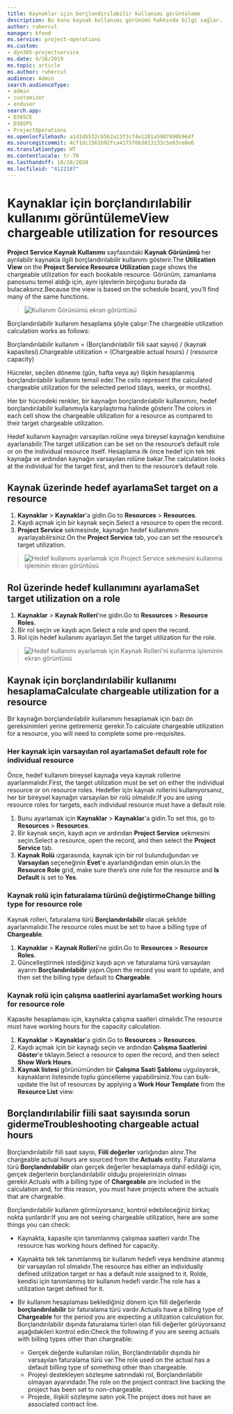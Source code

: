 ```yaml
---
title: Kaynaklar için borçlandırılabilir kullanımı görüntüleme
description: Bu konu kaynak kullanımı görünümü hakkında bilgi sağlar.
author: ruhercul
manager: kfend
ms.service: project-operations
ms.custom:
- dyn365-projectservice
ms.date: 9/26/2019
ms.topic: article
ms.author: ruhercul
audience: Admin
search.audienceType:
- admin
- customizer
- enduser
search.app:
- D365CE
- D365PS
- ProjectOperations
ms.openlocfilehash: a1d1db532c65b2a13f3cf4e1281a5987490b96df
ms.sourcegitcommit: 4cf1dc1561b92fca4175f0b3813133c5e63ce8e6
ms.translationtype: HT
ms.contentlocale: tr-TR
ms.lasthandoff: 10/28/2020
ms.locfileid: "4122187"
---
```

# <a name="view-chargeable-utilization-for-resources"></a><span data-ttu-id="94f33-103">Kaynaklar için borçlandırılabilir kullanımı görüntüleme</span><span class="sxs-lookup"><span data-stu-id="94f33-103">View chargeable utilization for resources</span></span>
 
<span data-ttu-id="94f33-104">**Project Service Kaynak Kullanımı** sayfasındaki **Kaynak Görünümü** her ayrılabilir kaynakla ilgili borçlandırılabilir kullanımı gösterir.</span><span class="sxs-lookup"><span data-stu-id="94f33-104">The **Utilization View** on the **Project Service Resource Utilization** page shows the chargeable utilization for each bookable resource.</span></span> <span data-ttu-id="94f33-105">Görünüm, zamanlama panosunu temel aldığı için, aynı işlevlerin birçoğunu burada da bulacaksınız.</span><span class="sxs-lookup"><span data-stu-id="94f33-105">Because the view is based on the schedule board, you’ll find many of the same functions.</span></span>

> ![Kullanım Görünümü ekran görüntüsü](media/FAQ-utilization-1.png)
 

<span data-ttu-id="94f33-107">Borçlandırılabilir kullanım hesaplama şöyle çalışır:</span><span class="sxs-lookup"><span data-stu-id="94f33-107">The chargeable utilization calculation works as follows:</span></span>

   <span data-ttu-id="94f33-108">Borçlandırılabilir kullanım = (Borçlandırılabilir fiili saat sayısı) / (kaynak kapasitesi).</span><span class="sxs-lookup"><span data-stu-id="94f33-108">Chargeable utilization = (Chargeable actual hours) / (resource capacity)</span></span>

<span data-ttu-id="94f33-109">Hücreler, seçilen döneme (gün, hafta veya ay) ilişkin hesaplanmış borçlandırılabilir kullanımı temsil eder.</span><span class="sxs-lookup"><span data-stu-id="94f33-109">The cells represent the calculated chargeable utilization for the selected period (days, weeks, or months).</span></span>

<span data-ttu-id="94f33-110">Her bir hücredeki renkler, bir kaynağın borçlandırılabilir kullanımını, hedef borçlandırılabilir kullanımıyla karşılaştırma halinde gösterir.</span><span class="sxs-lookup"><span data-stu-id="94f33-110">The colors in each cell show the chargeable utilization for a resource as compared to their target chargeable utilization.</span></span> 

<span data-ttu-id="94f33-111">Hedef kullanım kaynağın varsayılan rolüne veya bireysel kaynağın kendisine ayarlanabilir.</span><span class="sxs-lookup"><span data-stu-id="94f33-111">The target utilization can be set on the resource’s default role or on the individual resource itself.</span></span> <span data-ttu-id="94f33-112">Hesaplama ilk önce hedef için tek tek kaynağa ve ardından kaynağın varsayılan rolüne bakar.</span><span class="sxs-lookup"><span data-stu-id="94f33-112">The calculation looks at the individual for the target first, and then to the resource’s default role.</span></span>

## <a name="set-target-on-a-resource"></a><span data-ttu-id="94f33-113">Kaynak üzerinde hedef ayarlama</span><span class="sxs-lookup"><span data-stu-id="94f33-113">Set target on a resource</span></span>

1. <span data-ttu-id="94f33-114">**Kaynaklar** \> **Kaynaklar**'a gidin.</span><span class="sxs-lookup"><span data-stu-id="94f33-114">Go to **Resources** \> **Resources**.</span></span> 
2. <span data-ttu-id="94f33-115">Kaydı açmak için bir kaynak seçin.</span><span class="sxs-lookup"><span data-stu-id="94f33-115">Select a resource to open the record.</span></span> 
3. <span data-ttu-id="94f33-116">**Project Service** sekmesinde, kaynağın hedef kullanımını ayarlayabilirsiniz.</span><span class="sxs-lookup"><span data-stu-id="94f33-116">On the **Project Service** tab, you can set the resource’s target utilization.</span></span>

> ![Hedef kullanımı ayarlamak için Project Service sekmesini kullanma işleminin ekran görüntüsü](media/FAQ-utilization-2.png)
 
## <a name="set-target-utilization-on-a-role"></a><span data-ttu-id="94f33-118">Rol üzerinde hedef kullanımını ayarlama</span><span class="sxs-lookup"><span data-stu-id="94f33-118">Set target utilization on a role</span></span>

1. <span data-ttu-id="94f33-119">**Kaynaklar** \> **Kaynak Rolleri**'ne gidin.</span><span class="sxs-lookup"><span data-stu-id="94f33-119">Go to **Resources** \> **Resource Roles**.</span></span> 
2. <span data-ttu-id="94f33-120">Bir rol seçin ve kaydı açın.</span><span class="sxs-lookup"><span data-stu-id="94f33-120">Select a role and open the record.</span></span> 
3. <span data-ttu-id="94f33-121">Rol için hedef kullanımı ayarlayın.</span><span class="sxs-lookup"><span data-stu-id="94f33-121">Set the target utilization for the role.</span></span>

> ![Hedef kullanımı ayarlamak için Kaynak Rolleri'ni kullanma işleminin ekran görüntüsü](media/FAQ-utilization-3.png)
 
## <a name="calculate-chargeable-utilization-for-a-resource"></a><span data-ttu-id="94f33-123">Kaynak için borçlandırılabilir kullanımı hesaplama</span><span class="sxs-lookup"><span data-stu-id="94f33-123">Calculate chargeable utilization for a resource</span></span>

<span data-ttu-id="94f33-124">Bir kaynağın borçlandırılabilir kullanımını hesaplamak için bazı ön gereksinimleri yerine getiremeniz gerekir.</span><span class="sxs-lookup"><span data-stu-id="94f33-124">To calculate chargeable utilization for a resource, you will need to complete some pre-requisites.</span></span> 

### <a name="set-default-role-for-individual-resource"></a><span data-ttu-id="94f33-125">Her kaynak için varsayılan rol ayarlama</span><span class="sxs-lookup"><span data-stu-id="94f33-125">Set default role for individual resource</span></span>

<span data-ttu-id="94f33-126">Önce, hedef kullanım bireysel kaynağa veya kaynak rollerine ayarlanmalıdır.</span><span class="sxs-lookup"><span data-stu-id="94f33-126">First, the target utilization must be set on either the individual resource or on resource roles.</span></span> <span data-ttu-id="94f33-127">Hedefler için kaynak rollerini kullanıyorsanız, her bir bireysel kaynağın varsayılan bir rolü olmalıdır.</span><span class="sxs-lookup"><span data-stu-id="94f33-127">If you are using resource roles for targets, each individual resource must have a default role.</span></span> 

1. <span data-ttu-id="94f33-128">Bunu ayarlamak için **Kaynaklar** \> **Kaynaklar**'a gidin.</span><span class="sxs-lookup"><span data-stu-id="94f33-128">To set this, go to **Resources** \> **Resources**.</span></span> 
2. <span data-ttu-id="94f33-129">Bir kaynak seçin, kaydı açın ve ardından **Project Service** sekmesini seçin.</span><span class="sxs-lookup"><span data-stu-id="94f33-129">Select a resource, open the record, and then select the **Project Service** tab.</span></span> 
3. <span data-ttu-id="94f33-130">**Kaynak Rolü** ızgarasında, kaynak için bir rol bulunduğundan ve **Varsayılan** seçeneğinin **Evet**'e ayarlandığından emin olun.</span><span class="sxs-lookup"><span data-stu-id="94f33-130">In the **Resource Role** grid, make sure there’s one role for the resource and **Is Default** is set to **Yes**.</span></span>
 
### <a name="change-billing-type-for-resource-role"></a><span data-ttu-id="94f33-131">Kaynak rolü için faturalama türünü değiştirme</span><span class="sxs-lookup"><span data-stu-id="94f33-131">Change billing type for resource role</span></span>

<span data-ttu-id="94f33-132">Kaynak rolleri, faturalama türü **Borçlandırılabilir** olacak şekilde ayarlanmalıdır.</span><span class="sxs-lookup"><span data-stu-id="94f33-132">The resource roles must be set to have a billing type of **Chargeable**.</span></span> 

1. <span data-ttu-id="94f33-133">**Kaynaklar** \> **Kaynak Rolleri**'ne gidin.</span><span class="sxs-lookup"><span data-stu-id="94f33-133">Go to **Resources** \> **Resource Roles**.</span></span> 
2. <span data-ttu-id="94f33-134">Güncelleştirmek istediğiniz kaydı açın ve faturalama türü varsayılan ayarını **Borçlandırılabilir** yapın.</span><span class="sxs-lookup"><span data-stu-id="94f33-134">Open the record you want to update, and then set the billing type default to **Chargeable**.</span></span>

### <a name="set-working-hours-for-resource-role"></a><span data-ttu-id="94f33-135">Kaynak rolü için çalışma saatlerini ayarlama</span><span class="sxs-lookup"><span data-stu-id="94f33-135">Set working hours for resource role</span></span>
 
<span data-ttu-id="94f33-136">Kapasite hesaplaması için, kaynakta çalışma saatleri olmalıdır.</span><span class="sxs-lookup"><span data-stu-id="94f33-136">The resource must have working hours for the capacity calculation.</span></span> 

1. <span data-ttu-id="94f33-137">**Kaynaklar** \> **Kaynaklar**'a gidin.</span><span class="sxs-lookup"><span data-stu-id="94f33-137">Go to **Resources** \> **Resources**.</span></span> 
2. <span data-ttu-id="94f33-138">Kaydı açmak için bir kaynağı seçin ve ardından **Çalışma Saatlerini Göster**'e tıklayın.</span><span class="sxs-lookup"><span data-stu-id="94f33-138">Select a resource to open the record, and then select **Show Work Hours**.</span></span> 
3. <span data-ttu-id="94f33-139">**Kaynak listesi** görünümünden bir **Çalışma Saati Şablonu** uygulayarak, kaynakların listesinde toplu güncelleme yapabilirsiniz.</span><span class="sxs-lookup"><span data-stu-id="94f33-139">You can bulk-update the list of resources by applying a **Work Hour Template** from the **Resource List** view.</span></span>

## <a name="troubleshooting-chargeable-actual-hours"></a><span data-ttu-id="94f33-140">Borçlandırılabilir fiili saat sayısında sorun giderme</span><span class="sxs-lookup"><span data-stu-id="94f33-140">Troubleshooting chargeable actual hours</span></span>

<span data-ttu-id="94f33-141">Borçlandırılabilir fiili saat sayısı, **Fiili değerler** varlığından alınır.</span><span class="sxs-lookup"><span data-stu-id="94f33-141">The chargeable actual hours are sourced from the **Actuals** entity.</span></span> <span data-ttu-id="94f33-142">Faturalama türü **Borçlandırılabilir** olan gerçek değerler hesaplamaya dahil edildiği için, gerçek değerlerin borçlandırılabilir olduğu projelerinizin olması gerekir.</span><span class="sxs-lookup"><span data-stu-id="94f33-142">Actuals with a billing type of **Chargeable** are included in the calculation and, for this reason, you must have projects where the actuals that are chargeable.</span></span>

<span data-ttu-id="94f33-143">Borçlandırılabilir kullanım görmüyorsanız, kontrol edebileceğiniz birkaç nokta şunlardır:</span><span class="sxs-lookup"><span data-stu-id="94f33-143">If you are not seeing chargeable utilization, here are some things you can check:</span></span>

- <span data-ttu-id="94f33-144">Kaynakta, kapasite için tanımlanmış çalışmaa saatleri vardır.</span><span class="sxs-lookup"><span data-stu-id="94f33-144">The resource has working hours defined for capacity.</span></span>
- <span data-ttu-id="94f33-145">Kaynakta tek tek tanımlanmış bir kullanım hedefi veya kendisine atanmış bir varsayılan rol olmalıdır.</span><span class="sxs-lookup"><span data-stu-id="94f33-145">The resource has either an individually defined utilization target or has a default role assigned to it.</span></span> <span data-ttu-id="94f33-146">Rolde, kendisi için tanımlanmış bir kullanım hedefi vardır.</span><span class="sxs-lookup"><span data-stu-id="94f33-146">The role has a utilization target defined for it.</span></span>
- <span data-ttu-id="94f33-147">Bir kullanım hesaplaması beklediğiniz dönem için fiili değerlerde **borçlandırılabilir** bir faturalama türü vardır.</span><span class="sxs-lookup"><span data-stu-id="94f33-147">Actuals have a billing type of **Chargeable** for the period you are expecting a utilization calculation for.</span></span> <span data-ttu-id="94f33-148">Borçlandırılabilir dışında faturalama türleri olan fiili değerler görüyorsanız aşağıdakileri kontrol edin:</span><span class="sxs-lookup"><span data-stu-id="94f33-148">Check the following if you are seeing actuals with billing types other than chargeable:</span></span>

  - <span data-ttu-id="94f33-149">Gerçek değerde kullanılan rolün, Borçlandırılabilir dışında bir varsayılan faturalama türü var.</span><span class="sxs-lookup"><span data-stu-id="94f33-149">The role used on the actual has a default billing type of something other than chargeable.</span></span>
  - <span data-ttu-id="94f33-150">Projeyi destekleyen sözleşme satırındaki rol, Borçlandırılabilir olmayan ayarındadır.</span><span class="sxs-lookup"><span data-stu-id="94f33-150">The role on the project contract line backing the project has been set to non-chargeable.</span></span>
  - <span data-ttu-id="94f33-151">Projede, ilişkili sözleşme satırı yok.</span><span class="sxs-lookup"><span data-stu-id="94f33-151">The project does not have an associated contract line.</span></span>

